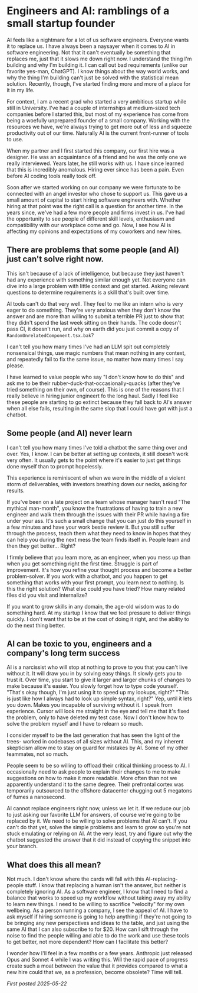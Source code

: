 # Engineers and AI: ramblings of a small startup founder
AI feels like a nightmare for a lot of us software engineers. Everyone wants it to replace us. I have always been a naysayer when it comes to AI in software engineering. Not that it can't eventually be something that replaces me, just that it slows me down right now. I understand the thing I'm building and why I'm building it. I can call out bad requirements (unlike our favorite yes-man, ChatGPT). I know things about the way world works, and why the thing I'm building can't just be solved with the statistical mean solution. Recently, though, I've started finding more and more of a place for it in my life.

For context, I am a recent grad who started a very ambitious startup while still in University. I've had a couple of internships at medium-sized tech companies before I started this, but most of my experience has come from being a woefully unprepared founder of a small company. Working with the resources we have, we're always trying to get more out of less and squeeze productivity out of our time. Naturally AI is the current front-runner of tools to use.

When my partner and I first started this company, our first hire was a designer. He was an acquaintance of a friend and he was the only one we really interviewed. Years later, he still works with us. I have since learned that this is incredibly anomalous. Hiring ever since has been a pain. Even before AI coding tools really took off.

Soon after we started working on our company we were fortunate to be connected with an angel investor who chose to support us. This gave us a small amount of capital to start hiring software engineers with. Whether hiring at that point was the right call is a question for another time. In the years since, we've had a few more people and firms invest in us. I've had the opportunity to see people of different skill levels, enthusiasm and compatibility with our workplace come and go. Now, I see how AI is affecting my opinions and expectations of my coworkers and new hires. 

## There are problems that some people (and AI) just can't solve right now. 
This isn't because of a lack of intelligence, but because they just haven't had any experience with something similar enough yet. Not everyone can dive into a large problem with little context and get started. Asking relevant questions to determine requirements is a skill that's built over time.

AI tools can't do that very well. They feel to me like an intern who is very eager to do something. They're very anxious when they don't know the answer and are more than willing to submit a terrible PR just to show that they didn't spend the last week sitting on their hands. The code doesn't pass CI, it doesn't run, and why on earth did you just commit a copy of `RandomUnrelatedComponent.tsx.bak`?

I can't tell you how many times I've had an LLM spit out completely nonsensical things, use magic numbers that mean nothing in any context, and repeatedly fail to fix the same issue, no matter how many times I say please.

I have learned to value people who say "I don't know how to do this" and ask me to be their rubber-duck-that-occasionally-quacks (after they've tried something on their own, of course). This is one of the reasons that I really believe in hiring junior engineert fo the long haul. Sadly I feel like these people are starting to go extinct because they fall back to AI's answer when all else fails, resulting in the same slop that I could have got with just a chatbot.

## Some people (and AI) never learn
I can't tell you how many times I've told a chatbot the same thing over and over. Yes, I know. I can be better at setting up contexts, it still doesn't work very often. It usually gets to the point where it's easier to just get things done myself than to prompt hopelessly.

This experience is reminiscent of when we were in the middle of a violent storm of deliverables, with investors breathing down our necks, asking for results. 

If you've been on a late project on a team whose manager hasn't read "The mythical man-month", you know the frustrations of having to train a new engineer and walk them through the issues with their PR while having a fire under your ass. It's such a small change that you can just do this yourself in a few minutes and have your work bestie review it. But you still suffer through the process, teach them what they need to know in hopes that they can help you during the next mess the team finds itself in. People learn and then they get better... Right?

I firmly believe that you learn more, as an engineer, when you mess up than when you get something right the first time. Struggle is part of improvement. It's how you refine your thought process and become a better problem-solver. If you work with a chatbot, and you happen to get something that works with your first prompt, you learn next to nothing. Is this the right solution? What else could you have tried? How many related files did you visit and internalize?

If you want to grow skills in any domain, the age-old wisdom was to do something hard. At my startup I know that we feel pressure to deliver things quickly. I don't want that to be at the cost of doing it right, and the ability to do the next thing better.

## AI can be toxic to you, engineers and a company's long term success
AI is a narcissist who will stop at nothing to prove to you that you can't live without it. It will draw you in by solving easy things. It slowly gets you to trust it. Over time, you start to give it larger and larger chunks of changes to make because it's easier. You slowly forget how to type code yourself. "That's okay though, I'm just using it to speed up my lookups, right?" "This is just like how I always had to look up simple syntax, right?" Yep, until it lets you down. Makes you incapable of surviving without it. I speak from experience. Cursor will look me straight in the eye and tell me that it's fixed the problem, only to have deleted my test case. Now I don't know how to solve the problem myself and I have to relearn so much.

I consider myself to be the last generation that has seen the light of the trees- worked in codebases of all sizes without AI. This, and my inherent skepticism allow me to stay on guard for mistakes by AI. Some of my other teammates, not so much.

People seem to be so willing to offload their critical thinking process to AI. I occasionally need to ask people to explain their changes to me to make suggestions on how to make it more readable. More often than not we apparently understand it to the same degree. Their prefrontal cortex was temporarily outsourced to the offshore datacenter chugging out 5 megatons of fumes a nanosecond.

AI cannot replace engineers right now, unless we let it. If we reduce our job to just asking our favorite LLM for answers, of course we're going to be replaced by it. We need to be willing to solve problems that AI can't. If you can't do that yet, solve the simple problems and learn to grow so you're not stuck emulating or relying on AI. At the very least, try and figure out why the chatbot suggested the answer that it did instead of copying the snippet into your branch.

## What does this all mean?
Not much. I don't know where the cards will fall with this AI-replacing-people stuff. I know that replacing a human isn't the answer, but neither is completely ignoring AI. As a software engineer, I know that I need to find a balance that works to speed up my workflow without taking away my ability to learn new things. I need to be willing to sacrifice "velocity" for my own wellbeing. As a person running a company, I see the appeal of AI. I have to ask myself if hiring someone is going to help anything if they're not going to be bringing any new perspectives and ideas to the table, and just using the same AI that I can also subscribe to for $20. How can I sift through the noise to find the people willing and able to do the work and use these tools to get better, not more dependent? How can I facilitate this better?

I wonder how I'll feel in a few months or a few years. Anthropic just released Opus and Sonnet 4 while I was writing this. Will the rapid pace of progress create such a moat between the value that it provides compared to what a new hire could that we, as a profession, become obsolete? Time will tell.

*First posted 2025-05-22*